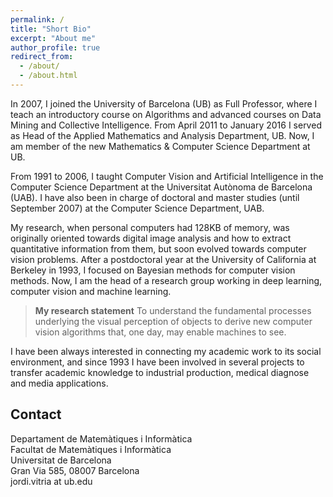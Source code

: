 ```yaml
---
permalink: /
title: "Short Bio"
excerpt: "About me"
author_profile: true
redirect_from: 
  - /about/
  - /about.html
---
```


In 2007, I joined the University of Barcelona (UB) as Full Professor, where I teach an introductory course on Algorithms and advanced courses on Data Mining and Collective Intelligence. From April 2011 to January 2016 I served as Head of the Applied Mathematics and Analysis Department, UB. Now, I am member of the new Mathematics & Computer Science Department at UB.

From 1991 to 2006, I taught Computer Vision and Artificial Intelligence in the Computer Science Department at the Universitat Autònoma de Barcelona (UAB). I have also been in charge of doctoral and master studies (until September 2007) at the Computer Science Department, UAB.

My research, when personal computers had 128KB of memory, was originally oriented towards digital image analysis and how to extract quantitative information from them, but soon evolved towards computer vision problems. After a postdoctoral year at the University of California at Berkeley in 1993, I focused on Bayesian methods for computer vision methods. Now, I am the head of a research group working in deep learning, computer vision and machine learning.

> **My research statement**
> To understand the fundamental processes underlying the visual perception of objects to derive new computer vision algorithms that, one day, may enable machines to see.

I have been always interested in connecting my academic work to its social environment, and since 1993 I have been involved in several projects to transfer academic knowledge to industrial production, medical diagnose and media applications.

## Contact

Departament de Matemàtiques i Informàtica <br />
Facultat de Matemàtiques i Informàtica  <br />
Universitat de Barcelona <br />
Gran Via 585, 08007 Barcelona <br />
jordi.vitria at ub.edu <br />
